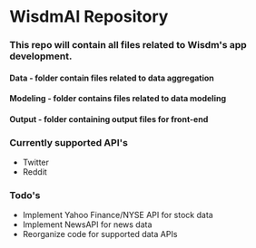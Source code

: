 # WisdmAI Repository 
### This repo will contain all files related to Wisdm's app development. 

#### Data - folder contain files related to data aggregation 
#### Modeling - folder contains files related to data modeling 
#### Output - folder containing output files for front-end 


### Currently supported API's 
- Twitter 
- Reddit 


### Todo's 
* Implement Yahoo Finance/NYSE API for stock data 
* Implement NewsAPI for news data 
* Reorganize code for supported data APIs 






